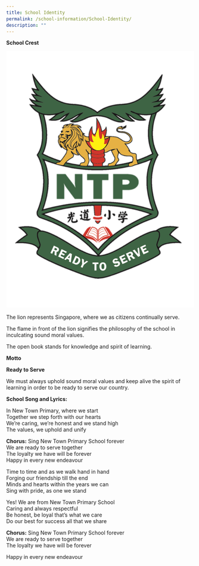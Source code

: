```yaml
---
title: School Identity
permalink: /school-information/School-Identity/
description: ""
---
```

**School Crest**

![](/images/About%20Us/Crest%20only%20(coloured%20no%20background).png)

The lion represents Singapore, where we as citizens continually serve.

The flame in front of the lion signifies the philosophy of the school in inculcating sound moral values.

The open book stands for knowledge and spirit of learning.


**Motto**

**Ready to Serve**

We must always uphold sound moral values and keep alive the spirit of learning in order to be ready to serve our country.



**School Song and Lyrics:**

In New Town Primary, where we start<br>
Together we step forth with our hearts<br>
We’re caring, we’re honest and we stand high<br>
The values, we uphold and unify  <br>

**Chorus:**  Sing New Town Primary School forever<br>
We are ready to serve together<br>
The loyalty we have will be forever<br>
Happy in every new endeavour  <br>

Time to time and as we walk hand in hand<br>
Forging our friendship till the end<br>
Minds and hearts within the years we can<br>
Sing with pride, as one we stand  <br>

Yes! We are from New Town Primary School<br>
Caring and always respectful<br>
Be honest, be loyal that’s what we care<br>
Do our best for success all that we share  <br>

**Chorus:**  Sing New Town Primary School forever<br>
We are ready to serve together<br>
The loyalty we have will be forever<br>

Happy in every new endeavour